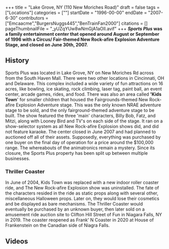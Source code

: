 +++
title = "Lake Grove, NY (110 New Moriches Road)"
draft = false
tags = ["Locations"]
categories = [""]
startDate = "1996-00-00"
endDate = "2007-6-30"
contributors = ["Emcaacme","BurgersNuggs445","BenTrainFan2000"]
citations = []
pageThumbnailFile = "_yUZqYUw8wNmGjA1aOIl.avif"
+++
***Sports Plus* was a family entertainment center that opened around August or September of 1996 with a Circus/ Fair-themed New Rock-afire Explosion Adventure Stage, and closed on June 30th, 2007.**

## History

Sports Plus was located in Lake Grove, NY on New Moriches Rd across from the South Haven Mall. There were two other locations in Cincinnati, OH and Delaware. This complex included a wide variety of fun attractions on 16 acres, like bowling, ice skating, rock climbing, laser tag, paint ball, an event center, arcade games, rides, and food. There was also an area called **'Kids Town**' for smaller children that housed the Fairgrounds-themed New Rock-afire Explosion Adventure stage. This was the only known NRAE adventure stage to be sold, and the only fairground-themed adventure stage to be built. The show featured the three 'main' characters, Billy Bob, Fatz, and Mitzi, along with Looney Bird and TV's on each side of the stage. It ran on a show-selector system as all New Rock-afire Explosion shows did, and did not feature karaoke. The center closed in June 2007 and had planned to auctioned off all of their assets. Supposedly, everything was purchased by one buyer on the final day of operation for a price around the $100,000 range. The whereabouts of the animatronics remain a mystery. Since its closure, the Sports Plus property has been split up between multiple businesses.

### Thriller Coaster

In June of 2004, Kids Town was replaced with a new indoor roller coaster ride, and The New Rock-afire Explosion show was uninstalled. The fate of the characters resided in the ride as static props along with several other, miscellaneous Halloween props. Later on, they would lose their cosmetics and be displayed as bare mechanisms. The Thriller Coaster would eventually be purchased by an unknown buyer, then later sold on a amusement ride auction site to Clifton Hill Street of Fun in Niagara Falls, NY in 2019. The coaster reopened as Frank' N Coaster in 2020 at House of Frankenstein on the Canadian side of Niagra Falls.

## Videos
